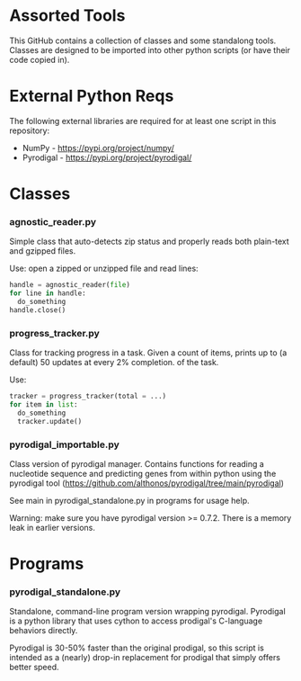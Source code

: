 # Assorted Tools

This GitHub contains a collection of classes and some standalong tools. Classes are designed to be imported into other python scripts (or have their code copied in).

# External Python Reqs

The following external libraries are required for at least one script in this repository:

* NumPy - https://pypi.org/project/numpy/
* Pyrodigal - https://pypi.org/project/pyrodigal/

# Classes

### agnostic_reader.py

Simple class that auto-detects zip status and properly reads both plain-text and gzipped files.

Use: open a zipped or unzipped file and read lines: 

```python
handle = agnostic_reader(file)
for line in handle:
  do_something
handle.close()
```

### progress_tracker.py

Class for tracking progress in a task. Given a count of items, prints up to (a default) 50 updates at every 2% completion. of the task.

Use: 

```python
tracker = progress_tracker(total = ...) 
for item in list:
  do_something
  tracker.update()
```

### pyrodigal_importable.py

Class version of pyrodigal manager. Contains functions for reading a nucleotide sequence and predicting genes from within python using the pyrodigal tool (https://github.com/althonos/pyrodigal/tree/main/pyrodigal)

See main in pyrodigal_standalone.py in programs for usage help.

Warning: make sure you have pyrodigal version >= 0.7.2. There is a memory leak in earlier versions.

# Programs

### pyrodigal_standalone.py

Standalone, command-line program version wrapping pyrodigal. Pyrodigal is a python library that uses cython to access prodigal's C-language behaviors directly.

Pyrodigal is 30-50% faster than the original prodigal, so this script is intended as a (nearly) drop-in replacement for prodigal that simply offers better speed.
